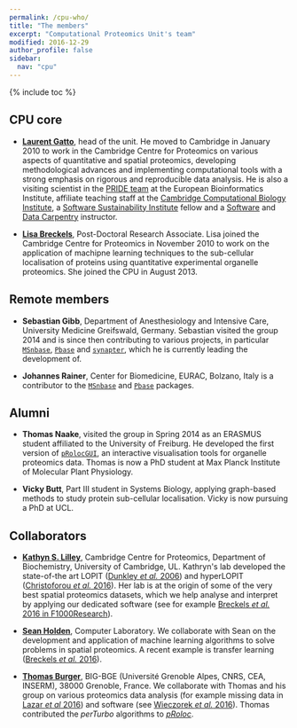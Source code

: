```yaml
---
permalink: /cpu-who/
title: "The members"
excerpt: "Computational Proteomics Unit's team"
modified: 2016-12-29
author_profile: false
sidebar:
  nav: "cpu"
---
```


{% include toc %}

## CPU core

- [**Laurent Gatto**](http://lgatto.github.io/about/), head of the
  unit. He moved to Cambridge in January 2010 to work in the Cambridge
  Centre for Proteomics on various aspects of quantitative and spatial
  proteomics, developing methodological advances and implementing
  computational tools with a strong emphasis on rigorous and
  reproducible data analysis. He is also a visiting scientist in the
  [PRIDE team](http://www.ebi.ac.uk/pride/archive/) at the European
  Bioinformatics Institute, affiliate teaching staff at the
  [Cambridge Computational Biology Institute](http://www.ccbi.cam.ac.uk/),
  a [Software Sustainability Institute](https://www.software.ac.uk/)
  fellow and a [Software](http://software-carpentry.org/) and
  [Data Carpentry](http://www.datacarpentry.org/) instructor.

- [**Lisa Breckels**](https://lmsimp.github.io/), Post-Doctoral
  Research Associate. Lisa joined the Cambridge Centre for Proteomics
  in November 2010 to work on the application of machipne learning
  techniques to the sub-cellular localisation of proteins using
  quantitative experimental organelle proteomics. She joined the CPU
  in August 2013.

## Remote members 

- **Sebastian Gibb**, Department of Anesthesiology and Intensive Care,
  University Medicine Greifswald, Germany. Sebastian visited the group
  2014 and is since then contributing to various projects, in
  particular [`MSnbase`](http://lgatto.github.io/MSnbase),
  [`Pbase`](http://bioconductor.org/packages/Pbase) and
  [`synapter`](http://bioconductor.org/packages/synapter), which he is
  currently leading the development of.

- **Johannes Rainer**, Center for Biomedicine, EURAC, Bolzano, Italy
  is a contributor to the [`MSnbase`](http://lgatto.github.io/MSnbase)
  and [`Pbase`](http://bioconductor.org/packages/Pbase) packages.

## Alumni 

- **Thomas Naake**, visited the group in Spring 2014 as an ERASMUS
  student affiliated to the University of Freiburg. He developed the
  first version of
  [`pRolocGUI`](https://bioconductor.org/packages/release/bioc/html/pRolocGUI.html),
  an interactive visualisation tools for organelle proteomics
  data. Thomas is now a PhD student at Max Planck Institute of
  Molecular Plant Physiology.

- **Vicky Butt**, Part III student in Systems Biology, applying
  graph-based methods to study protein sub-cellular
  localisation. Vicky is now pursuing a PhD at UCL.

## Collaborators 

- [**Kathyn S. Lilley**](http://www.bioc.cam.ac.uk/people/uto/lilley),
  Cambridge Centre for Proteomics, Department of Biochemistry,
  University of Cambridge, UL. Kathryn's lab developed the
  state-of-the art LOPIT
  ([Dunkley *et al.* 2006](https://www.ncbi.nlm.nih.gov/pubmed/16618929))
  and hyperLOPIT
  ([Christoforou *et al.* 2016](https://www.ncbi.nlm.nih.gov/pubmed/26754106)). Her
  lab is at the origin of some of the very best spatial proteomics
  datasets, which we help analyse and interpret by applying our
  dedicated software (see for example
  [Breckels *et al.* 2016 in F1000Research](https://f1000research.com/articles/5-2926/)).

- [**Sean Holden**](http://www.cl.cam.ac.uk/~sbh11/), Computer
  Laboratory. We collaborate with Sean on the development and
  application of machine learning algorithms to solve problems in
  spatial proteomics. A recent example is transfer learning
  ([Breckels *et al.* 2016](http://journals.plos.org/ploscompbiol/article?id=10.1371/journal.pcbi.1004920)).

- [**Thomas Burger**](https://sites.google.com/site/thomasburgerswebpage/),
  BIG-BGE (Université Grenoble Alpes, CNRS, CEA, INSERM), 38000
  Grenoble, France. We collaborate with Thomas and his group on
  various proteomics data analysis (for example missing data in
  [Lazar *et al* 2016](https://www.ncbi.nlm.nih.gov/pubmed/26906401))
  and software (see
  [Wieczorek *et al.* 2016](https://www.ncbi.nlm.nih.gov/pubmed/27605098)). Thomas
  contributed the *perTurbo* algorithms to
  [*pRoloc*](https://bioconductor.org/packages/pRoloc).
